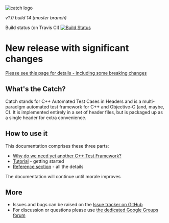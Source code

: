 ![catch logo](catch-logo-small.png)

*v1.0 build 14 (master branch)*

Build status (on Travis CI) [![Build Status](https://travis-ci.org/philsquared/Catch.png)](https://travis-ci.org/philsquared/Catch)

# New release with significant changes

[Please see this page for details - including some breaking changes](docs/whats-changed.md)

## What's the Catch?

Catch stands for C++ Automated Test Cases in Headers and is a multi-paradigm automated test framework for C++ and Objective-C (and, maybe, C). It is implemented entirely in a set of header files, but is packaged up as a single header for extra convenience.

## How to use it
This documentation comprises these three parts:

* [Why do we need yet another C++ Test Framework?](docs/why-catch.md)
* [Tutorial](docs/tutorial.md) - getting started
* [Reference section](docs/reference-index.md) - all the details

The documentation will continue until morale improves

## More
* Issues and bugs can be raised on the [Issue tracker on GitHub](https://github.com/philsquared/Catch/issues)
* For discussion or questions please use [the dedicated Google Groups forum](https://groups.google.com/forum/?fromgroups#!forum/catch-forum)
